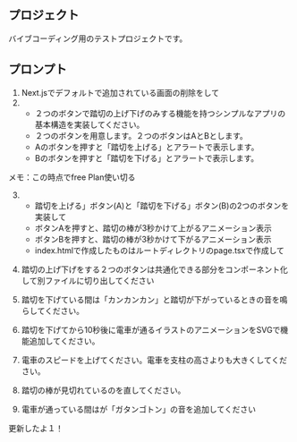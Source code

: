 ## プロジェクト
バイブコーディング用のテストプロジェクトです。

## プロンプト
1. Next.jsでデフォルトで追加されている画面の削除をして
2. 
   - ２つのボタンで踏切の上げ下げのみする機能を持つシンプルなアプリの基本構造を実装してください。
   - ２つのボタンを用意します。２つのボタンはAとBとします。
   - Aのボタンを押すと「踏切を上げる」とアラートで表示します。
   - Bのボタンを押すと「踏切を下げる」とアラートで表示します。

メモ：この時点でfree Plan使い切る

3. 
   - 踏切を上げる」ボタン(A)と「踏切を下げる」ボタン(B)の2つのボタンを実装して
   - ボタンAを押すと、踏切の棒が3秒かけて上がるアニメーション表示
   - ボタンBを押すと、踏切の棒が3秒かけて下がるアニメーション表示
   - index.htmlで作成したものはルートディレクトリのpage.tsxで作成して

4. 踏切の上げ下げをする２つのボタンは共通化できる部分をコンポーネント化して別ファイルに切り出してください
5. 踏切を下げている間は「カンカンカン」と踏切が下がっているときの音を鳴らしてください。
6. 踏切を下げてから10秒後に電車が通るイラストのアニメーションをSVGで機能追加してください。
7. 電車のスピードを上げてください。電車を支柱の高さよりも大きくしてください。
8. 踏切の棒が見切れているのを直してください。
9. 電車が通っている間はが「ガタンゴトン」の音を追加してください

更新したよ１！